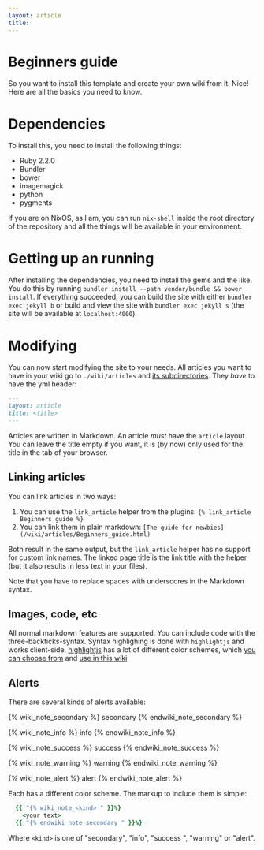```yaml
---
layout: article
title:
---
```


# Beginners guide

So you want to install this template and create your own wiki from it. Nice!
Here are all the basics you need to know.

# Dependencies

To install this, you need to install the following things:

* Ruby 2.2.0
* Bundler
* bower
* imagemagick
* python
* pygments

If you are on NixOS, as I am, you can run `nix-shell` inside the root
directory of the repository and all the things will be available in your
environment.

# Getting up an running

After installing the dependencies, you need to install the gems and the like.
You do this by running
`bundler install --path vendor/bundle && bower install`. If everything
succeeded, you can build the site with either `bundler exec jekyll b` or build
and view the site with `bundler exec jekyll s` (the site will be available at
`localhost:4000`).

# Modifying

You can now start modifying the site to your needs. All articles you want to
have in your wiki go to `./wiki/articles` and
[its subdirectories](/wiki/articles/sub/Subpage.html).
They _have_ to have the yml header:

```markdown
---
layout: article
title: <title>
---
```

Articles are written in Markdown. An article _must_ have the `article` layout.
You can leave the title empty if you want, it is (by now) only used for the
title in the tab of your browser.

## Linking articles

You can link articles in two ways:

1. You can use the `link_article` helper from the plugins:
   `{% link_article Beginners guide %}`
2. You can link them in plain markdown:
   `[The guide for newbies](/wiki/articles/Beginners_guide.html)`

Both result in the same output, but the `link_article` helper has no support
for custom link names. The linked page title is the link title with the
helper (but it also results in less text in your files).

Note that you have to replace spaces with underscores in the Markdown syntax.

## Images, code, etc

All normal markdown features are supported. You can include code with the
three-backticks-syntax. Syntax highlighing is done with `highlightjs` and
works client-side. [highlightjs](https://highlightjs.org/) has a lot of
different color schemes, which
[you can choose from](https://highlightjs.org/static/demo/) and
[use in this wiki](/wiki/articles/Installation_guide.html#Modifying)

## Alerts

There are several kinds of alerts available:

{% wiki_note_secondary %}
  secondary
{% endwiki_note_secondary %}

{% wiki_note_info %}
  info
{% endwiki_note_info %}

{% wiki_note_success %}
  success
{% endwiki_note_success %}

{% wiki_note_warning %}
  warning
{% endwiki_note_warning %}

{% wiki_note_alert %}
  alert
{% endwiki_note_alert %}

Each has a different color scheme. The markup to include them is simple:

```ruby
  {{ "{% wiki_note_<kind> " }}%}
    <your text>
  {{ "{% endwiki_note_secondary " }}%}
```

Where `<kind>` is one of "secondary", "info", "success ", "warning" or
"alert".
